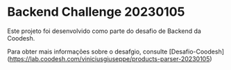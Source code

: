 # Backend Challenge 20230105

Este projeto foi desenvolvido como parte do desafio de Backend da Coodesh.

Para obter mais informações sobre o desafgio, consulte [Desafio-Coodesh] (https://lab.coodesh.com/viniciusgiuseppe/products-parser-20230105)
